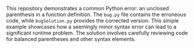 This repository demonstrates a common Python error: an unclosed parenthesis in a function definition. The `bug.py` file contains the erroneous code, while `bugSolution.py` provides the corrected version.  This simple example showcases how a seemingly minor syntax error can lead to a significant runtime problem. The solution involves carefully reviewing code for balanced parentheses and other syntax elements.